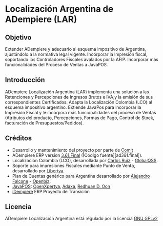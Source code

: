 Localización Argentina de ADempiere (LAR)
=========================================

Objetivo
---------
Extender ADempiere y adecuarlo al esquema impositivo de Argentina, ajustándolo a la normativa
legal vigente. Incorporar la Impresión fiscal, soportando los Controladores Fiscales avalados
por la AFIP. Incorporar más funcionalidades del Proceso de Ventas a JavaPOS.

Introducción
------------
ADempiere Localización Argentina (LAR) implementa una solución a las Retenciones y Percepciones
de Ingresos Brutos e IVA,y la emisión de sus correspondientes Certificados.
Adapta la Localización Colombia (LCO) al esquema impositivo argentino.
Extiende JavaPos para incorporar la Impresión Fiscal y le incorpora más funcionalidades del proceso
de Ventas (Atributos del producto, Percepciones, Formas de Pago, Control de Stock, facturación de
Presupuestos/Pedidos).

Créditos
---------
* Desarrollo y mantenimiento del proyecto por parte de [Comit]
* ADempiere ERP version [3.61.Final][ADempiere361] ([Código fuente][ad361.final]).
* Localización Colombia (LCO), desarrollada por [Carlos Ruiz] - [GlobalQSS].
* Soporte para impresiones Fiscales mediante Punto de Venta, desarrollado por [Libertya].
* Plan de Cuentas genérico para Argentina desarrollado por [Alejandro Falcone] - [Openbiz].
* [JavaPOS]: [OpenXpertya], [Adaxa], [Redhuan D. Oon][Red1]
* [iDempiere] ERP Proyecto de Transición


Licencia
--------
ADempiere Localización Argentina está regulado por la licencia [GNU GPLv2]


[GNU GPLv2]: http://www.gnu.org/licenses/gpl-2.0.html
[ADempiere361]: http://www.adempiere.com/Branch_GlobalQSS_361
[GlobalQSS]: http://globalqss.com/portal/index.php?lang=es
[Libertya]: http://www.libertya.org
[Openbiz]: http://openbiz.com.ar
[Adaxa]: http://www.adaxa.com/
[Red1]: http://www.adempiere.com/User:Red1
[JavaPOS]: http://www.adempiere.com/Touchscreen_POS
[OpenXpertya]: http://www.openxpertya.org/
[Carlos Ruiz]: http://www.adempiere.com/User:CarlosRuiz
[LCO]: http://www.adempiere.com/LCO_Instrucciones_Instalacion#Soporte_Retenciones_Colombia
[Alejandro Falcone]: http://www.adempiere.com/User:Afalcone
[Comit]: http://www.comit.com.ar
[iDempiere]: http://www.idempiere.org/
[ad361-final]: https://bitbucket.org/emmie/adempiere361
